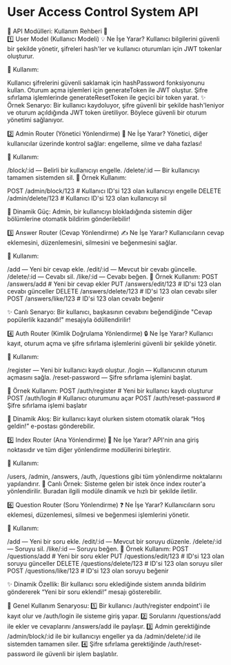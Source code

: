 # User Access Control System API                                                                                                                   


🚀 API Modülleri:  Kullanım Rehberi 🌟                                                                                                                                                                                                                              
1️⃣ User Model (Kullanıcı Modeli)
💡 Ne İşe Yarar?
Kullanıcı bilgilerini güvenli bir şekilde yönetir, şifreleri hash'ler ve kullanıcı oturumları için JWT tokenlar oluşturur.

🔧 Kullanım:

Kullanıcı şifrelerini güvenli saklamak için hashPassword fonksiyonunu kullan.
Oturum açma işlemleri için generateToken ile JWT oluştur.
Şifre sıfırlama işlemlerinde generateResetToken ile geçici bir token yarat.
✨ Örnek Senaryo: Bir kullanıcı kaydoluyor, şifre güvenli bir şekilde hash'leniyor ve oturum açıldığında JWT token üretiliyor. Böylece güvenli bir oturum yönetimi sağlanıyor.

2️⃣ Admin Router (Yönetici Yönlendirme)
💼 Ne İşe Yarar?
Yönetici, diğer kullanıcılar üzerinde kontrol sağlar: engelleme, silme ve daha fazlası!

🔧 Kullanım:

/block/:id — Belirli bir kullanıcıyı engelle.
/delete/:id — Bir kullanıcıyı tamamen sistemden sil.
🚀 Örnek Kullanım:


POST /admin/block/123  # Kullanıcı ID'si 123 olan kullanıcıyı engelle
DELETE /admin/delete/123  # Kullanıcı ID'si 123 olan kullanıcıyı sil

🌟 Dinamik Güç:
Admin, bir kullanıcıyı blokladığında sistemin diğer bölümlerine otomatik bildirim gönderilebilir!

3️⃣ Answer Router (Cevap Yönlendirme)
✍️ Ne İşe Yarar?
Kullanıcıların cevap eklemesini, düzenlemesini, silmesini ve beğenmesini sağlar.

🔧 Kullanım:

/add — Yeni bir cevap ekle.
/edit/:id — Mevcut bir cevabı güncelle.
/delete/:id — Cevabı sil.
/like/:id — Cevabı beğen.
🎯 Örnek Kullanım:
POST /answers/add  # Yeni bir cevap ekler
PUT /answers/edit/123  # ID'si 123 olan cevabı günceller
DELETE /answers/delete/123  # ID'si 123 olan cevabı siler
POST /answers/like/123  # ID'si 123 olan cevabı beğenir

✨ Canlı Senaryo:
Bir kullanıcı, başkasının cevabını beğendiğinde "Cevap popülerlik kazandı!" mesajıyla ödüllendirilir!

4️⃣ Auth Router (Kimlik Doğrulama Yönlendirme)
🔒 Ne İşe Yarar?
Kullanıcı kayıt, oturum açma ve şifre sıfırlama işlemlerini güvenli bir şekilde yönetir.

🔧 Kullanım:

/register — Yeni bir kullanıcı kaydı oluştur.
/login — Kullanıcının oturum açmasını sağla.
/reset-password — Şifre sıfırlama işlemini başlat.

🎯 Örnek Kullanım:
POST /auth/register  # Yeni bir kullanıcı kaydı oluşturur
POST /auth/login  # Kullanıcı oturumunu açar
POST /auth/reset-password  # Şifre sıfırlama işlemi başlatır

🌟 Dinamik Akış:
Bir kullanıcı kayıt olurken sistem otomatik olarak “Hoş geldin!” e-postası gönderebilir.

5️⃣ Index Router (Ana Yönlendirme)
📍 Ne İşe Yarar?
API'nin ana giriş noktasıdır ve tüm diğer yönlendirme modüllerini birleştirir.

🔧 Kullanım:

/users, /admin, /answers, /auth, /questions gibi tüm yönlendirme noktalarını yapılandırır.
🎯 Canlı Örnek: Sisteme gelen bir istek önce index router'a yönlendirilir. Buradan ilgili modüle dinamik ve hızlı bir şekilde iletilir.

6️⃣ Question Router (Soru Yönlendirme)
❓ Ne İşe Yarar?
Kullanıcıların soru eklemesi, düzenlemesi, silmesi ve beğenmesi işlemlerini yönetir.

🔧 Kullanım:

/add — Yeni bir soru ekle.
/edit/:id — Mevcut bir soruyu düzenle.
/delete/:id — Soruyu sil.
/like/:id — Soruyu beğen.
🎯 Örnek Kullanım:
POST /questions/add  # Yeni bir soru ekler
PUT /questions/edit/123  # ID'si 123 olan soruyu günceller
DELETE /questions/delete/123  # ID'si 123 olan soruyu siler
POST /questions/like/123  # ID'si 123 olan soruyu beğenir


✨ Dinamik Özellik:
Bir kullanıcı soru eklediğinde sistem anında bildirim göndererek “Yeni bir soru eklendi!” mesajı gösterebilir.

🌌 Genel Kullanım Senaryosu:
1️⃣ Bir kullanıcı /auth/register endpoint'i ile kayıt olur ve /auth/login ile sisteme giriş yapar.
2️⃣ Sorularını /questions/add ile ekler ve cevaplarını /answers/add ile paylaşır.
3️⃣ Admin gerektiğinde /admin/block/:id ile bir kullanıcıyı engeller ya da /admin/delete/:id ile sistemden tamamen siler.
4️⃣ Şifre sıfırlama gerektiğinde /auth/reset-password ile güvenli bir işlem başlatılır.
